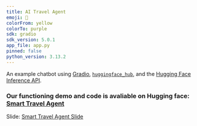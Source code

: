 ```yaml
---
title: AI Travel Agent
emoji: 💬
colorFrom: yellow
colorTo: purple
sdk: gradio
sdk_version: 5.0.1
app_file: app.py
pinned: false
python_version: 3.13.2
---
```


An example chatbot using [Gradio](https://gradio.app), [`huggingface_hub`](https://huggingface.co/docs/huggingface_hub/v0.22.2/en/index), and the [Hugging Face Inference API](https://huggingface.co/docs/api-inference/index).

### Our functioning demo and code is avaliable on Hugging face: [Smart Travel Agent](https://huggingface.co/spaces/AI-Tutor-Team2/AI_Travel_Agent)

Slide: [Smart Travel Agent Slide](https://docs.google.com/presentation/d/1isNtv-0COu6_1ekF7l9X5462I07uEjsni65xsdSDm0I/edit?usp=sharing)

